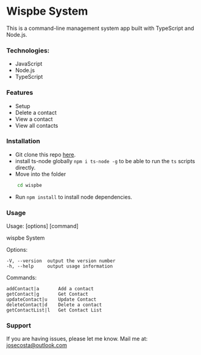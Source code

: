 
# Wispbe System

This is a command-line management system app built with TypeScript and Node.js.

### Technologies:
- JavaScript
- Node.js
- TypeScript

### Features
- Setup
- Delete a contact
- View a contact
- View all contacts

### Installation
* Git clone this repo [here](https://github.com/josecosta-on/wispbe/).
* install ts-node globally `npm i ts-node -g` to be able to run the `ts` scripts directly.
* Move into the folder 
```sh
    cd wispbe
```
* Run `npm install` to install node dependencies.

### Usage
  Usage:  [options] [command]

  wispbe System


  Options:

    -V, --version  output the version number
    -h, --help     output usage information


  Commands:

    addContact|a       Add a contact
    getContact|g       Get Contact
    updateContact|u    Update Contact
    deleteContact|d    Delete a contact
    getContactList|l   Get Contact List


### Support
If you are having issues, please let me know.
Mail me at: josecosta@outlook.com
